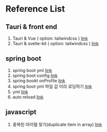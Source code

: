 # Reference List

## Tauri & front end
1. Tauri & Vue ( option: tailwindcss ) [link](tauri/vue/README.md)
2. Tauri & svelte-kit ( option: tailwindcss ) [link](tauri/svelte/README.md)

## spring boot
1. spring boot yml [link](https://docs.spring.io/spring-boot/docs/1.0.1.RELEASE/reference/html/howto-properties-and-configuration.html)
2. spring boot config [link](https://www.baeldung.com/spring-value-annotation)
3. spring bookt onProfile [link](https://zzang9ha.tistory.com/415)
4. spring boot yml 파일 값 미리 로딩하기 [link](https://velog.io/@haerong22/Springboot-%EC%84%A4%EC%A0%95-%ED%8C%8C%EC%9D%BC%EC%97%90%EC%84%9C-%EA%B0%92-%EA%B0%80%EC%A0%B8%EC%98%A4%EB%8A%94-%EB%B0%A9%EB%B2%95)
5. yml [link](https://goateedev.tistory.com/175)
6. auto reload [link](https://easybrother0103.tistory.com/62)

## javascript 
1. 중복된 아이템 찾기(duplicate item in array) [link](javascript/array/duplicate_array.md)

